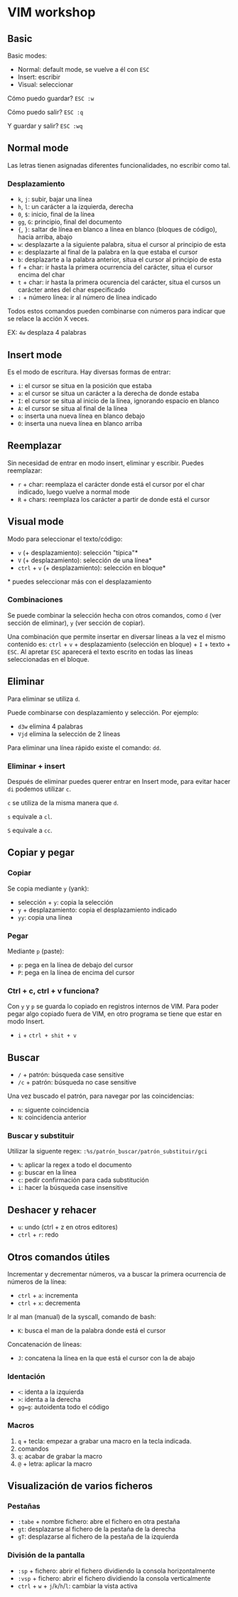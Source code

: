 # VIM workshop

## Basic

Basic modes:

* Normal: default mode, se vuelve a él con `ESC`
* Insert: escribir
* Visual: seleccionar

Cómo puedo guardar? 
`ESC :w`

Cómo puedo salir?
`ESC :q`

Y guardar y salir?
`ESC :wq`

## Normal mode
Las letras tienen asignadas diferentes funcionalidades, no escribir como tal.

### Desplazamiento

* `k`, `j`: subir, bajar una línea
* `h`, `l`: un carácter a la izquierda, derecha
* `0`, `$`: inicio, final de la línea
* `gg`, `G`: principio, final del documento
* `{`, `}`: saltar de línea en blanco a línea en blanco (bloques de código), hacia arriba, abajo
* `w`: desplazarte a la siguiente palabra, situa el cursor al principio de esta
* `e`: desplazarte al final de la palabra en la que estaba el cursor
* `b`: desplazarte a la palabra anterior, situa el cursor al principio de esta
* `f` + char: ir hasta la primera ocurrencia del carácter, situa el cursor encima del char
* `t` + char: ir hasta la primera ocurencia del carácter, situa el cursos un carácter antes del char especificado
* `:` + número línea: ir al número de línea indicado

Todos estos comandos pueden combinarse con números para indicar que se relace la acción X veces. 

 EX: `4w` desplaza 4 palabras


## Insert mode
Es el modo de escritura. Hay diversas formas de entrar:

* `i`: el cursor se situa en la posición que estaba
* `a`: el cursor se situa un carácter a la derecha de donde estaba
* `I`: el cursor se situa al inicio de la línea, ignorando espacio en blanco
* `A`: el cursor se situa al final de la línea
* `o`: inserta una nueva línea en blanco debajo
* `O`: inserta una nueva línea en blanco arriba

## Reemplazar
Sin necesidad de entrar en modo insert, eliminar y escribir. Puedes reemplazar:

* `r` + char: reemplaza el carácter donde está el cursor por el char indicado, luego vuelve a normal mode
* `R` + chars: reemplaza los carácter a partir de donde está el cursor

## Visual mode
Modo para seleccionar el texto/código:

* `v` (+ desplazamiento): selección "típica"\* 
* `V` (+ desplazamiento): selección de una línea\*
* `ctrl` + `v` (+ desplazamiento): selección en bloque\*

\* puedes seleccionar más con el desplazamiento

### Combinaciones
Se puede combinar la selección hecha con otros comandos, como `d` (ver sección de eliminar), `y` (ver sección de copiar).

Una combinación que permite insertar en diversar líneas a la vez el mismo contenido es: `ctrl` + `v` + desplazamiento (selección en bloque) + `I` +  texto + `ESC`. Al apretar `ESC` aparecerá el texto escrito en todas las líneas seleccionadas en el bloque.


## Eliminar
Para eliminar se utiliza `d`.

Puede combinarse con desplazamiento y selección. Por ejemplo: 

* `d3w` elimina 4 palabras
* `Vjd` elimina la selección de 2 líneas

Para eliminar una línea rápido existe el comando: `dd`.

### Eliminar + insert
Después de eliminar puedes querer entrar en Insert mode, para evitar hacer `di` podemos utilizar `c`.

`c` se utiliza de la misma manera que `d`.

`s` equivale a `cl`.

`S` equivale a `cc`.

## Copiar y pegar
### Copiar
Se copia mediante `y` (yank):

* selección + `y`: copia la selección
* `y` + desplazamiento: copia el desplazamiento indicado
* `yy`: copia una línea

### Pegar
Mediante `p` (paste):

* `p`: pega en la línea de debajo del cursor
* `P`: pega en la línea de encima del cursor

### Ctrl + c, ctrl + v funciona?
Con `y` y `p` se guarda lo copiado en registros internos de VIM. Para poder pegar algo copiado fuera de VIM, en otro programa se tiene que estar en modo Insert.

* `i` + `ctrl + shit + v`

## Buscar

* `/` + patrón: búsqueda case sensitive
* `/c` + patrón: búsqueda no case sensitive

Una vez buscado el patrón, para navegar por las coincidencias:

* `n`: siguente coincidencia
* `N`: coincidencia anterior

### Buscar y substituir
Utilizar la siguente regex: `:%s/patrón_buscar/patrón_substituir/gci`

* `%`: aplicar la regex a todo el documento
* `g`: buscar en la línea
* `c`: pedir confirmación para cada substitución
* `i`: hacer la búsqueda case insensitive

## Deshacer y rehacer

* `u`: undo (ctrl + z en otros editores)
* `ctrl` + `r`: redo

## Otros comandos útiles
Incrementar y decrementar números, va a buscar la primera ocurrencia de números de la línea:

* `ctrl` + `a`: incrementa
* `ctrl` + `x`: decrementa

Ir al man (manual) de la syscall, comando de bash:
* `K`: busca el man de la palabra donde está el cursor

Concatenación de líneas:
* `J`: concatena la línea en la que está el cursor con la de abajo

### Identación
* `<`: identa a la izquierda 
* `>`: identa a la derecha
* `gg=g`: autoidenta todo el código

### Macros
1. `q` + tecla: empezar a grabar una macro en la tecla indicada.
2. comandos
3. `q`: acabar de grabar la macro
4. `@` + letra: aplicar la macro

## Visualización de varios ficheros
### Pestañas
* `:tabe` + nombre fichero: abre el fichero en otra pestaña
* `gt`: desplazarse al fichero de la pestaña de la derecha
* `gT`: desplazarse al fichero de la pestaña de la izquierda

### División de la pantalla
* `:sp` + fichero: abrir el fichero dividiendo la consola horizontalmente
* `:vsp` + fichero: abrir el fichero dividiendo la consola verticalmente
* `ctrl` + `w` + `j`/`k`/`h`/`l`: cambiar la vista activa


